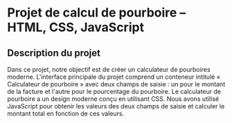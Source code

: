 # Projet de calcul de pourboire – HTML, CSS, JavaScript

## Description du projet
Dans ce projet, notre objectif est de créer un calculateur de pourboires moderne. L'interface principale du projet comprend un conteneur intitulé « Calculateur de pourboire » avec deux champs de saisie : un pour le montant de la facture et l'autre pour le pourcentage du pourboire. Le calculateur de pourboire a un design moderne conçu en utilisant CSS. Nous avons utilisé JavaScript pour obtenir les valeurs des deux champs de saisie et calculer le montant total en fonction de ces valeurs.